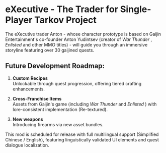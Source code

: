 # eXecutive - The Trader for Single-Player Tarkov Project  

The eXecutive trader Anton - whose character prototype is based on Gaijin Entertainment's co-founder Anton Yudintsev (creator of *War Thunder* , *Enlisted* and other MMO titles) - will guide you through an immersive storyline featuring over 30 gaijined quests.  

## Future Development Roadmap:  
1. **Custom Recipes**  
Unlockable through quest progression, offering tiered crafting enhancements.  

2. **Cross-Franchise Items**  
Assets from Gaijin's game (including *War Thunder* and *Enlisted* ) with lore-consistent implementation (Re-textured).  

3. **New weapons**  
Introducing firearms via new asset bundles.  

This mod is scheduled for release with full multilingual support (Simplified Chinese / English), featuring linguistically validated UI elements and quest dialogue localization.  
